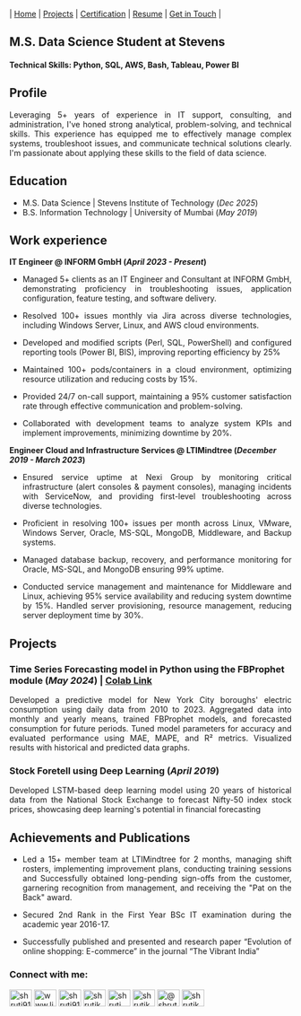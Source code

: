 | [Home](https://ambrishpathak.github.io/)        | [Projects](https://ambrishpathak.github.io/)          | [Certification](https://ambrishpathak.github.io/Certification.html) |  [Resume](https://drive.google.com/file/d/1VUHLBe9zdro6d3hPK4NtHljHCJAkY2yI/view) | [Get in Touch](https://ambrishpathak.github.io/contact.html) |



## M.S. Data Science Student at Stevens

#### Technical Skills: Python, SQL, AWS, Bash, Tableau, Power BI

## Profile
<p align="justify">Leveraging 5+ years of experience in IT support, consulting, and administration, I've honed strong analytical, problem-solving, and technical skills. This experience has equipped me to effectively manage complex systems, troubleshoot issues, and communicate technical solutions clearly. I'm passionate about applying these skills to the field of data science.</p>

## Education
  - M.S. Data Science | Stevens Institute of Technology (_Dec 2025_)
  - B.S. Information Technology | University of Mumbai (_May 2019_)

## Work experience
**IT Engineer @ INFORM GmbH (_April 2023 - Present_)**

- <p align="justify">Managed 5+ clients as an IT Engineer and Consultant at INFORM GmbH, demonstrating proficiency in troubleshooting issues, application configuration, feature testing, and software delivery.</p>
- <p align="justify">Resolved 100+ issues monthly via Jira across diverse technologies, including Windows Server, Linux, and AWS cloud environments.</p>
- <p align="justify">Developed and modified scripts (Perl, SQL, PowerShell) and configured reporting tools (Power BI, BIS), improving reporting efficiency by 25%</p>
- <p align="justify">Maintained 100+ pods/containers in a cloud environment, optimizing resource utilization and reducing costs by 15%.</p>
- <p align="justify"> Provided 24/7 on-call support, maintaining a 95% customer satisfaction rate through effective communication and problem-solving.</p>
- <p align="justify"> Collaborated with development teams to analyze system KPIs and implement improvements, minimizing downtime by 20%.</p>

**Engineer Cloud and Infrastructure Services @ LTIMindtree (_December 2019 - March 2023_)**
- <p align="justify">Ensured service uptime at Nexi Group by monitoring critical infrastructure (alert consoles & payment consoles), managing incidents with ServiceNow, and providing first-level troubleshooting across diverse technologies.</p>
- <p align="justify">Proficient in resolving 100+ issues per month across Linux, VMware, Windows Server, Oracle, MS-SQL, MongoDB, Middleware, and Backup systems.</p>
- <p align="justify">Managed database backup, recovery, and performance monitoring for Oracle, MS-SQL, and MongoDB ensuring 99% uptime.</p>
- <p align="justify">Conducted service management and maintenance for Middleware and Linux, achieving 95% service availability and reducing system downtime by 15%. Handled server provisioning, resource management, reducing server deployment time by 30%.</p>

## Projects 
### Time Series Forecasting model in Python using the FBProphet module (_May 2024_) | [Colab Link](https://colab.research.google.com/drive/1l7wYgtDoStbtl2oIFVjJEizdraaZgAjc?usp=sharing#scrollTo=qmkjgc6weFY8)
<p align="justify">Developed a predictive model for New York City boroughs' electric consumption using daily data from 2010 to 2023. Aggregated data into monthly and yearly means, trained FBProphet models, and forecasted consumption for future periods. Tuned model parameters for accuracy and evaluated performance using MAE, MAPE, and R² metrics. Visualized results with historical and predicted data graphs.</p>

### Stock Foretell using Deep Learning (_April 2019_)
<p align="justify">Developed LSTM-based deep learning model using 20 years of historical data from the National Stock Exchange to forecast Nifty-50 index stock prices, showcasing deep learning's potential in financial forecasting</p>

## Achievements and Publications 
- <p align="justify">Led a 15+ member team at LTIMindtree for 2 months, managing shift rosters, implementing improvement plans, conducting training sessions and Successfully obtained long-pending sign-offs from the customer, garnering recognition from management, and receiving the "Pat on the Back" award.</p>
- <p align="justify"> Secured 2nd Rank in the First Year BSc IT examination during the academic year 2016-17.</p>
- <p align="justify"> Successfully published and presented and research paper “Evolution of online shopping: E-commerce” in the journal “The Vibrant India”</p>
  
<h3 align="left">Connect with me:</h3>
<p align="left">
<a href="https://twitter.com/shruti91748177" target="blank"><img align="center" src="https://raw.githubusercontent.com/rahuldkjain/github-profile-readme-generator/master/src/images/icons/Social/github.svg" alt="shruti91748177" height="30" width="40" /></a>
<a href="https://linkedin.com/in/www.linkedin.com/in/Shruti Rawat" target="blank"><img align="center" src="https://raw.githubusercontent.com/rahuldkjain/github-profile-readme-generator/master/src/images/icons/Social/linked-in-alt.svg" alt="www.linkedin.com/in/shruti-rawat22" height="30" width="40" /></a>
<a href="https://twitter.com/shruti91748177" target="blank"><img align="center" src="https://raw.githubusercontent.com/rahuldkjain/github-profile-readme-generator/master/src/images/icons/Social/twitter.svg" alt="shruti91748177" height="30" width="40" /></a>
<a href="https://kaggle.com/shrutikarawat" target="blank"><img align="center" src="https://raw.githubusercontent.com/rahuldkjain/github-profile-readme-generator/master/src/images/icons/Social/kaggle.svg" alt="shrutikarawat" height="30" width="40" /></a>
<a href="https://fb.com/Shrutikarawat10" target="blank"><img align="center" src="https://raw.githubusercontent.com/rahuldkjain/github-profile-readme-generator/master/src/images/icons/Social/facebook.svg" alt="shruti rawat" height="30" width="40" /></a>
<a href="https://instagram.com/shrutika_rawat" target="blank"><img align="center" src="https://raw.githubusercontent.com/rahuldkjain/github-profile-readme-generator/master/src/images/icons/Social/instagram.svg" alt="shrutika_rawat" height="30" width="40" /></a>
<a href="https://medium.com/@shrutikaraw22" target="blank"><img align="center" src="https://raw.githubusercontent.com/rahuldkjain/github-profile-readme-generator/master/src/images/icons/Social/medium.svg" alt="@shrutikaraw22" height="30" width="40" /></a>
<a href="https://www.leetcode.com/shrutikaraw22" target="blank"><img align="center" src="https://raw.githubusercontent.com/rahuldkjain/github-profile-readme-generator/master/src/images/icons/Social/leet-code.svg" alt="shrutikaraw22" height="30" width="40" /></a>
</p>
